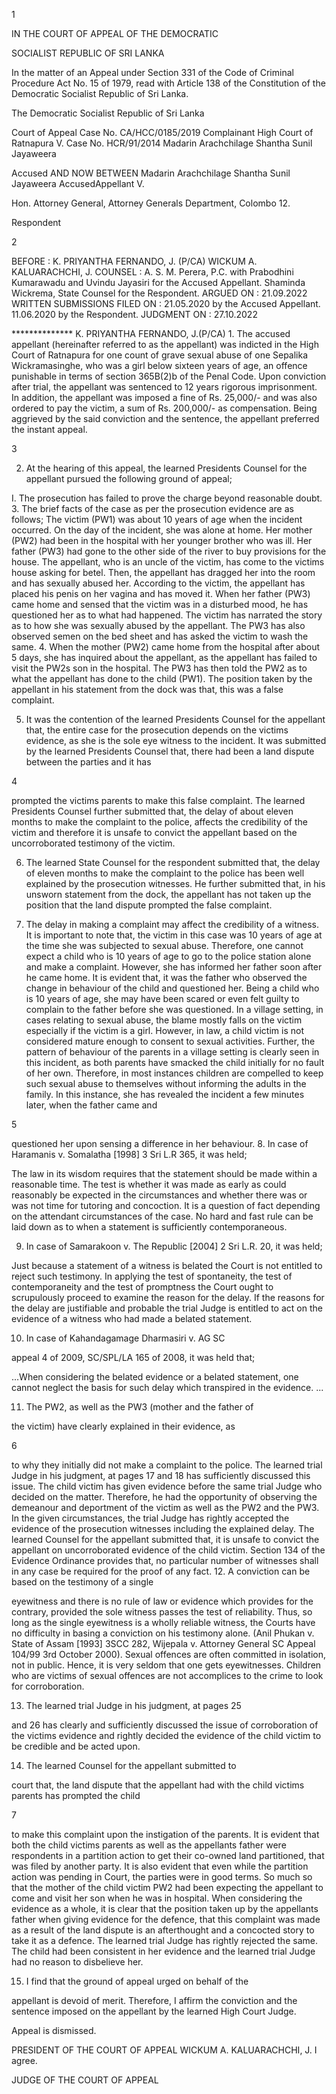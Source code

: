 1

IN THE COURT OF APPEAL OF THE DEMOCRATIC

SOCIALIST REPUBLIC OF SRI LANKA

In the matter of an Appeal under Section 331 of the Code of Criminal Procedure Act No. 15 of 1979, read with Article 138 of the Constitution of the Democratic Socialist Republic of Sri Lanka.

The Democratic Socialist Republic of Sri Lanka

Court of Appeal Case No. CA/HCC/0185/2019 Complainant High Court of Ratnapura V. Case No. HCR/91/2014 Madarin Arachchilage Shantha Sunil Jayaweera

Accused AND NOW BETWEEN Madarin Arachchilage Shantha Sunil Jayaweera AccusedAppellant V.

Hon. Attorney General, Attorney Generals Department, Colombo 12.

Respondent

2

BEFORE : K. PRIYANTHA FERNANDO, J. (P/CA) WICKUM A. KALUARACHCHI, J. COUNSEL : A. S. M. Perera, P.C. with Prabodhini Kumarawadu and Uvindu Jayasiri for the Accused Appellant. Shaminda Wickrema, State Counsel for the Respondent. ARGUED ON : 21.09.2022 WRITTEN SUBMISSIONS FILED ON : 21.05.2020 by the Accused Appellant. 11.06.2020 by the Respondent. JUDGMENT ON : 27.10.2022

************** K. PRIYANTHA FERNANDO, J.(P/CA) 1. The accused appellant (hereinafter referred to as the appellant) was indicted in the High Court of Ratnapura for one count of grave sexual abuse of one Sepalika Wickramasinghe, who was a girl below sixteen years of age, an offence punishable in terms of section 365B(2)b of the Penal Code. Upon conviction after trial, the appellant was sentenced to 12 years rigorous imprisonment. In addition, the appellant was imposed a fine of Rs. 25,000/- and was also ordered to pay the victim, a sum of Rs. 200,000/- as compensation. Being aggrieved by the said conviction and the sentence, the appellant preferred the instant appeal.

3

2. At the hearing of this appeal, the learned Presidents Counsel for the appellant pursued the following ground of appeal;

I. The prosecution has failed to prove the charge beyond reasonable doubt. 3. The brief facts of the case as per the prosecution evidence are as follows; The victim (PW1) was about 10 years of age when the incident occurred. On the day of the incident, she was alone at home. Her mother (PW2) had been in the hospital with her younger brother who was ill. Her father (PW3) had gone to the other side of the river to buy provisions for the house. The appellant, who is an uncle of the victim, has come to the victims house asking for betel. Then, the appellant has dragged her into the room and has sexually abused her. According to the victim, the appellant has placed his penis on her vagina and has moved it. When her father (PW3) came home and sensed that the victim was in a disturbed mood, he has questioned her as to what had happened. The victim has narrated the story as to how she was sexually abused by the appellant. The PW3 has also observed semen on the bed sheet and has asked the victim to wash the same. 4. When the mother (PW2) came home from the hospital after about 5 days, she has inquired about the appellant, as the appellant has failed to visit the PW2s son in the hospital. The PW3 has then told the PW2 as to what the appellant has done to the child (PW1). The position taken by the appellant in his statement from the dock was that, this was a false complaint.

5. It was the contention of the learned Presidents Counsel for the appellant that, the entire case for the prosecution depends on the victims evidence, as she is the sole eye witness to the incident. It was submitted by the learned Presidents Counsel that, there had been a land dispute between the parties and it has

4

prompted the victims parents to make this false complaint. The learned Presidents Counsel further submitted that, the delay of about eleven months to make the complaint to the police, affects the credibility of the victim and therefore it is unsafe to convict the appellant based on the uncorroborated testimony of the victim.

6. The learned State Counsel for the respondent submitted that, the delay of eleven months to make the complaint to the police has been well explained by the prosecution witnesses. He further submitted that, in his unsworn statement from the dock, the appellant has not taken up the position that the land dispute prompted the false complaint.

7. The delay in making a complaint may affect the credibility of a witness. It is important to note that, the victim in this case was 10 years of age at the time she was subjected to sexual abuse. Therefore, one cannot expect a child who is 10 years of age to go to the police station alone and make a complaint. However, she has informed her father soon after he came home. It is evident that, it was the father who observed the change in behaviour of the child and questioned her. Being a child who is 10 years of age, she may have been scared or even felt guilty to complain to the father before she was questioned. In a village setting, in cases relating to sexual abuse, the blame mostly falls on the victim especially if the victim is a girl. However, in law, a child victim is not considered mature enough to consent to sexual activities. Further, the pattern of behaviour of the parents in a village setting is clearly seen in this incident, as both parents have smacked the child initially for no fault of her own. Therefore, in most instances children are compelled to keep such sexual abuse to themselves without informing the adults in the family. In this instance, she has revealed the incident a few minutes later, when the father came and

5

questioned her upon sensing a difference in her behaviour. 8. In case of Haramanis v. Somalatha [1998] 3 Sri L.R 365, it was held;

The law in its wisdom requires that the statement should be made within a reasonable time. The test is whether it was made as early as could reasonably be expected in the circumstances and whether there was or was not time for tutoring and concoction. It is a question of fact depending on the attendant circumstances of the case. No hard and fast rule can be laid down as to when a statement is sufficiently contemporaneous.

9. In case of Samarakoon v. The Republic [2004] 2 Sri L.R. 20, it was held;

Just because a statement of a witness is belated the Court is not entitled to reject such testimony. In applying the test of spontaneity, the test of contemporaneity and the test of promptness the Court ought to scrupulously proceed to examine the reason for the delay. If the reasons for the delay are justifiable and probable the trial Judge is entitled to act on the evidence of a witness who had made a belated statement.

10. In case of Kahandagamage Dharmasiri v. AG SC

appeal 4 of 2009, SC/SPL/LA 165 of 2008, it was held that;

...When considering the belated evidence or a belated statement, one cannot neglect the basis for such delay which transpired in the evidence. ...

11. The PW2, as well as the PW3 (mother and the father of

the victim) have clearly explained in their evidence, as

6

to why they initially did not make a complaint to the police. The learned trial Judge in his judgment, at pages 17 and 18 has sufficiently discussed this issue. The child victim has given evidence before the same trial Judge who decided on the matter. Therefore, he had the opportunity of observing the demeanour and deportment of the victim as well as the PW2 and the PW3. In the given circumstances, the trial Judge has rightly accepted the evidence of the prosecution witnesses including the explained delay. The learned Counsel for the appellant submitted that, it is unsafe to convict the appellant on uncorroborated evidence of the child victim. Section 134 of the Evidence Ordinance provides that, no particular number of witnesses shall in any case be required for the proof of any fact. 12. A conviction can be based on the testimony of a single

eyewitness and there is no rule of law or evidence which provides for the contrary, provided the sole witness passes the test of reliability. Thus, so long as the single eyewitness is a wholly reliable witness, the Courts have no difficulty in basing a conviction on his testimony alone. (Anil Phukan v. State of Assam [1993] 3SCC 282, Wijepala v. Attorney General SC Appeal 104/99 3rd October 2000). Sexual offences are often committed in isolation, not in public. Hence, it is very seldom that one gets eyewitnesses. Children who are victims of sexual offences are not accomplices to the crime to look for corroboration.

13. The learned trial Judge in his judgment, at pages 25

and 26 has clearly and sufficiently discussed the issue of corroboration of the victims evidence and rightly decided the evidence of the child victim to be credible and be acted upon.

14. The learned Counsel for the appellant submitted to

court that, the land dispute that the appellant had with the child victims parents has prompted the child

7

to make this complaint upon the instigation of the parents. It is evident that both the child victims parents as well as the appellants father were respondents in a partition action to get their co-owned land partitioned, that was filed by another party. It is also evident that even while the partition action was pending in Court, the parties were in good terms. So much so that the mother of the child victim PW2 had been expecting the appellant to come and visit her son when he was in hospital. When considering the evidence as a whole, it is clear that the position taken up by the appellants father when giving evidence for the defence, that this complaint was made as a result of the land dispute is an afterthought and a concocted story to take it as a defence. The learned trial Judge has rightly rejected the same. The child had been consistent in her evidence and the learned trial Judge had no reason to disbelieve her.

15. I find that the ground of appeal urged on behalf of the

appellant is devoid of merit. Therefore, I affirm the conviction and the sentence imposed on the appellant by the learned High Court Judge.

Appeal is dismissed.

PRESIDENT OF THE COURT OF APPEAL WICKUM A. KALUARACHCHI, J. I agree.

JUDGE OF THE COURT OF APPEAL